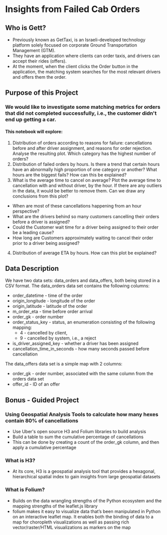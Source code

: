 # Insights from Failed Cab Orders

## Who is Gett?

+ Previously known as GetTaxi, is an Israeli-developed technology platform solely focused on corporate Ground Transportation Management (GTM).
+ They have an application where clients can order taxis, and drivers can accept their rides (offers).
+ At the moment, when the client clicks the Order button in the application, the matching system searches for the most relevant drivers and offers them the order.

## Purpose of this Project

### We would like to investigate some matching metrics for orders that did not completed successfully, i.e., the customer didn't end up getting a car.

#### This notebook will explore:

1. Distribution of orders according to reasons for failure: cancellations before and after driver assignment, and reasons for order rejection. Analyse the resulting plot. Which category has the highest number of orders?
2. Distribution of failed orders by hours. Is there a trend that certain hours have an abnormally high proportion of one category or another? What hours are the biggest fails? How can this be explained?
3. What is the average time to cancel on average? Plot the average time to cancellation with and without driver, by the hour. If there are any outliers in the data, it would be better to remove them. Can we draw any conclusions from this plot?

 + When are most of these cancellations happening from an hour perspective?
 + What are the drivers behind so many customers cancelling their orders before a driver is assigned?
 + Could the Customer wait time for a driver being assigned to their order be a leading cause?
 + How long are Customers approximately waiting to cancel their order prior to a driver being assigned?
 
4. Distribution of average ETA by hours. How can this plot be explained?

## Data Description

We have two data sets: data_orders and data_offers, both being stored in a CSV format. The data_orders data set contains the following columns:

+ order_datetime - time of the order
+ origin_longitude - longitude of the order
+ origin_latitude - latitude of the order
+ m_order_eta - time before order arrival
+ order_gk - order number
+ order_status_key - status, an enumeration consisting of the following mapping:
   - 4 - cancelled by client,
   - 9 - cancelled by system, i.e., a reject
+ is_driver_assigned_key - whether a driver has been assigned
+ cancellation_time_in_seconds - how many seconds passed before cancellation

The data_offers data set is a simple map with 2 columns:

+ order_gk - order number, associated with the same column from the orders data set
+ offer_id - ID of an offer


## Bonus - Guided Project

### Using Geospatial Analysis Tools to calculate how many hexes contain 80% of cancellations

+ Use Uber's open source H3 and Folium libraries to build analysis
+ Build a table to sum the cumulative percentage of cancellations
+ This can be done by creating a count of the order_gk column, and then apply a cumulative percentage

### What is H3?

+ At its core, H3 is a geospatial analysis tool that provides a hexagonal, hierarchical spatial index to gain insights from large geospatial datasets 

### What is Folium?

+ Builds on the data wrangling strengths of the Python ecosystem and the mapping strengths of the leaflet.js library
+ folium makes it easy to visualize data that’s been manipulated in Python on an interactive leaflet map. It enables both the binding of data to a map for choropleth visualizations as well as passing rich vector/raster/HTML visualizations as markers on the map

